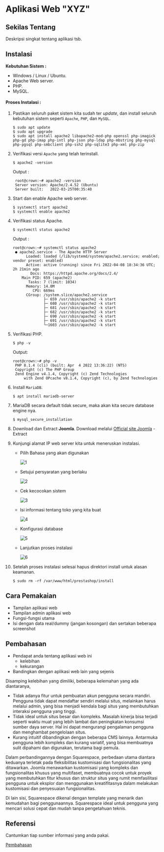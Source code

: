 # Aplikasi Web "XYZ"


## Sekilas Tentang

Deskripsi singkat tentang aplikasi tsb.


## Instalasi

**Kebutuhan Sistem :**
- Windows / Linux / Ubuntu.
- Apache Web server.
- PHP.
- MySQL.

#### Proses Instalasi :

1. Pastikan seluruh paket sistem kita sudah ter _update_, dan install seluruh kebutuhan sistem seperti `Apache`, `PHP`, dan `MySQL`.
    ```
    $ sudo apt update
    $ sudo apt upgrade
    $ sudo apt install apache2 libapache2-mod-php openssl php-imagick php-gd php-imap php-intl php-json php-ldap php-mbstring php-mysql php-pgsql php-smbclient php-ssh2 php-sqlite3 php-xml php-zip
    ```

2. Verifikasi versi `Apache` yang telah terinstall.
    ```
    $ apache2 -version
    ```
    Output :
   ```
    root@crown:~# apache2 -version
    Server version: Apache/2.4.52 (Ubuntu)
    Server built:   2022-03-25T00:35:40
    ```

3. Start dan enable Apache web server.
    ```
    $ systemctl start apache2
    $ systemctl enable apache2 
    ```

4. Verifikasi status Apache.
    ```
    $ systemctl status apache2
    ```
    Output :
   ```
   root@crown:~# systemctl status apache2
    ● apache2.service - The Apache HTTP Server
         Loaded: loaded (/lib/systemd/system/apache2.service; enabled; vendor preset: enabled)
         Active: active (running) since Fri 2022-04-08 18:34:36 UTC; 2h 21min ago
           Docs: https://httpd.apache.org/docs/2.4/
       Main PID: 659 (apache2)
          Tasks: 7 (limit: 1034)
         Memory: 14.0M
            CPU: 669ms
         CGroup: /system.slice/apache2.service
                 ├─ 659 /usr/sbin/apache2 -k start
                 ├─ 680 /usr/sbin/apache2 -k start
                 ├─ 681 /usr/sbin/apache2 -k start
                 ├─ 682 /usr/sbin/apache2 -k start
                 ├─ 690 /usr/sbin/apache2 -k start
                 ├─ 691 /usr/sbin/apache2 -k start
                 └─1603 /usr/sbin/apache2 -k start
   ```

5. Verifikasi PHP.
    ```
    $ php -v
    ```
    Output:
   ```
   root@crown:~# php -v
    PHP 8.1.4 (cli) (built: Apr  4 2022 13:36:22) (NTS)
    Copyright (c) The PHP Group
    Zend Engine v4.1.4, Copyright (c) Zend Technologies
        with Zend OPcache v8.1.4, Copyright (c), by Zend Technologies
   ```

6. Install `MariaDB`.
    ```
    $ apt install mariadb-server
    ```

9. MariaDB secara default tidak secure, maka akan kita secure database engine nya.
    ```
    $ mysql_secure_installation
    ```

9. Download dan Extract **Joomla**.
    Download melalui [Official site Joomla](https://downloads.joomla.org/)
    -Extract
11. Kunjungi alamat IP web server kita untuk meneruskan instalasi.
    - Pilih Bahasa yang akan digunakan

      ![1](https://4.bp.blogspot.com/-4Bd2ScecDIs/WNfZ0H8j3UI/AAAAAAAAGjE/9f7Knlqzgw0a0Lgd2AVQ7Qt53bI-Of8bACLcB/s1600/36.PNG)

    - Setujui persyaratan yang berlaku

      ![2](https://4.bp.blogspot.com/-mglU1XDt-T0/WNfZ0OJ7n8I/AAAAAAAAGjI/bG23YpPUkyEOCiozy1_Qc4TnA29bJw0lACLcB/s1600/37.PNG)

    - Cek kecocokan sistem

      ![3](https://3.bp.blogspot.com/-ewzlTX1qtmw/WNfZ0HTeFuI/AAAAAAAAGjM/edNiBt1f24Qt4x4sWCoCHfyo7JXWWmoZwCLcB/s1600/38.PNG)

    - Isi informasi tentang toko yang kita buat

      ![4](https://2.bp.blogspot.com/-Q5cCz5hyubQ/WNfZ1FZod9I/AAAAAAAAGjU/H_uUfxtZLUE11VPDafwK8jR3-aealPKcgCLcB/s1600/39.png)

    - Konfigurasi database

      ![5](https://1.bp.blogspot.com/-rh08nNV2Leg/WNfZ1DAaDOI/AAAAAAAAGjY/R5oIKIMI4rYjg7gO71MgR26JSMahxtpxgCLcB/s1600/40.PNG)

    - Lanjutkan proses instalasi

      ![6](https://3.bp.blogspot.com/-t2MrsQBYXBU/WNfZ0x4YoWI/AAAAAAAAGjQ/zOqZVNSFIpQkQjY0awofbetdEowQLdGAwCLcB/s1600/41.PNG)

12. Setelah proses instalasi selesai hapus direktori install untuk alasan keamanan.
    ```
    $ sudo rm -rf /var/www/html/prestashop/install
    ```

## Cara Pemakaian

- Tampilan aplikasi web
- Tampilan admin aplikasi web
- Fungsi-fungsi utama
- Isi dengan data real/dummy (jangan kosongan) dan sertakan beberapa screenshot


## Pembahasan

- Pendapat anda tentang aplikasi web ini
    - kelebihan
    - kekurangan
- Bandingkan dengan aplikasi web lain yang sejenis

Disamping kelebihan yang dimiliki, beberapa kelemahan yang ada diantaranya, 
- Tidak adanya fitur untuk pembuatan akun pengguna secara mandiri. Pengguna tidak dapat mendaftar sendiri melalui situs, melainkan harus melalui admin, yang bisa menjadi kendala bagi situs yang membutuhkan interaksi pengguna yang tinggi. 
- Tidak ideal untuk situs besar dan kompleks. Masalah kinerja bisa terjadi seperti waktu muat yang lebih lambat dan peningkatan konsumsi sumber daya server. Hal ini dapat mengurangi pengalaman pengguna dan menghambat pengelolaan situs.
- Kurang intuitif dibandingkan dengan beberapa CMS lainnya. Antarmuka pengguna lebih kompleks dan kurang variatif, yang bisa membuatnya sulit dipahami dan digunakan, terutama bagi pemula. 

Dalam perbandingannya dengan Squarespace, perbedaan utama diantara keduanya terletak pada fleksibilitas kustomisasi dan fungsionalitas yang ditawarkan. Joomla menawarkan kustomisasi yang kompleks dan fungsionalitas khusus yang multifaset, membuatnya cocok untuk proyek yang membutuhkan fitur khusus dan struktur situs yang rumit memfasilitasi pengguna untuk eksplor dan menggunakan kreatifitasnya dalam melakukan kustomisasi dan penyesuaian fungsionalitas. 

Di lain sisi, Squarespace dikenal dengan template yang menarik dan kemudahan bagi penggunaannya. Squarespace ideal untuk pengguna yang mencari solusi cepat dan mudah tanpa pengetahuan teknis. 


## Referensi

Cantumkan tiap sumber informasi yang anda pakai.

[Pembahasan](https://fastdot.com/web-hosting-faq/joomla-strengths-weaknesses/#What_Are_the_Weaknesses_of_Joomla)
